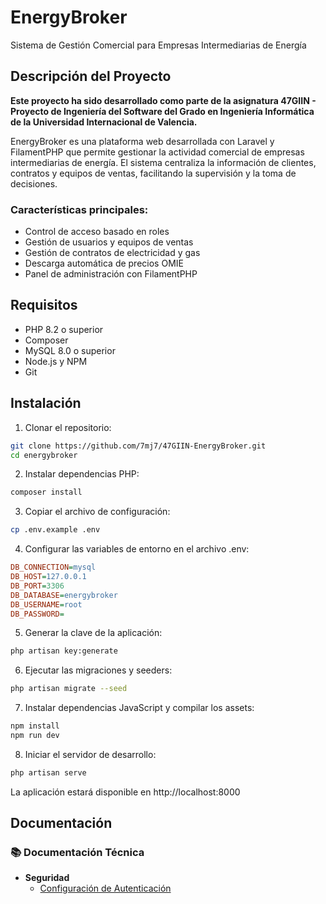 # EnergyBroker

Sistema de Gestión Comercial para Empresas Intermediarias de Energía

## Descripción del Proyecto

**Este proyecto ha sido desarrollado como parte de la asignatura 47GIIN - Proyecto de Ingeniería del Software del Grado en Ingeniería Informática de la Universidad Internacional de Valencia.**

EnergyBroker es una plataforma web desarrollada con Laravel y FilamentPHP que permite gestionar la actividad comercial de empresas intermediarias de energía. El sistema centraliza la información de clientes, contratos y equipos de ventas, facilitando la supervisión y la toma de decisiones.

### Características principales:

- Control de acceso basado en roles
- Gestión de usuarios y equipos de ventas 
- Gestión de contratos de electricidad y gas
- Descarga automática de precios OMIE
- Panel de administración con FilamentPHP

## Requisitos

- PHP 8.2 o superior
- Composer
- MySQL 8.0 o superior
- Node.js y NPM
- Git

## Instalación

1. Clonar el repositorio:
```bash
git clone https://github.com/7mj7/47GIIN-EnergyBroker.git
cd energybroker
```

2. Instalar dependencias PHP:
```bash
composer install
```

3. Copiar el archivo de configuración:
```bash
cp .env.example .env
```

4. Configurar las variables de entorno en el archivo .env:
```ini
DB_CONNECTION=mysql
DB_HOST=127.0.0.1
DB_PORT=3306
DB_DATABASE=energybroker
DB_USERNAME=root
DB_PASSWORD=
```

5. Generar la clave de la aplicación:
```bash
php artisan key:generate
```

6. Ejecutar las migraciones y seeders:
```bash
php artisan migrate --seed
```

7. Instalar dependencias JavaScript y compilar los assets:
```bash
npm install
npm run dev
```

8. Iniciar el servidor de desarrollo:
```bash
php artisan serve
```

La aplicación estará disponible en http://localhost:8000

## Documentación

### 📚 Documentación Técnica
- **Seguridad**
  - [Configuración de Autenticación](docs/technical/security/authentication.md)
<!--
  - [Roles y Permisos](docs/technical/security/roles-permissions.md)
  - [Configuración Inicial](docs/technical/security/initial-setup.md)
-->
<!--
- **Configuración del Sistema**
  - [Parámetros Globales](docs/technical/configuration/parameters.md)
  - [Variables de Entorno](docs/technical/configuration/environment.md)

- **Base de Datos**
  - [Estructura](docs/technical/database/structure.md)
  - [Migraciones](docs/technical/database/migrations.md)
  - [Seeders](docs/technical/database/seeders.md)

### 🔧 Guías de Instalación
- [Requisitos del Sistema](docs/installation/requirements.md)
- [Guía de Instalación](docs/installation/setup.md)
- [Configuración Post-Instalación](docs/installation/post-setup.md)

### 👥 Guías de Usuario
- [Manual de Usuario](docs/user/manual.md)
- [FAQ](docs/user/faq.md)
-->